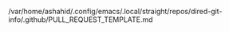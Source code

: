 /var/home/ashahid/.config/emacs/.local/straight/repos/dired-git-info/.github/PULL_REQUEST_TEMPLATE.md
